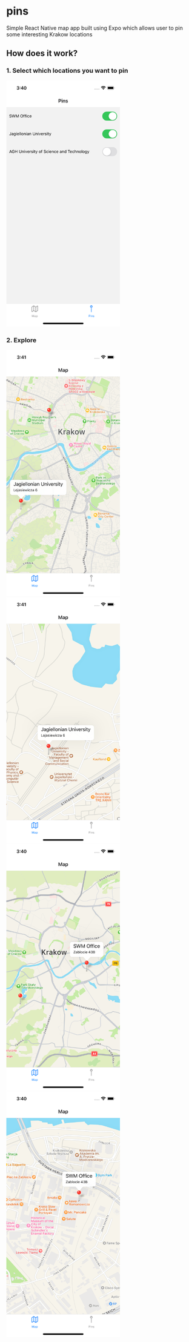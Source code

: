 <h1>pins</h1>
Simple React Native map app built using Expo which allows user to pin some interesting Krakow locations

<h2>How does it work?</h2>
<h3>1. Select which locations you want to pin</h3>
<img src="https://github.com/szdziedzic/pins/blob/main/assets/select_pins.png" alt="drawing" width="300"/>

<h3>2. Explore</h3>
<img src="https://github.com/szdziedzic/pins/blob/main/assets/exp1.png" alt="drawing" width="300"/>
<img src="https://github.com/szdziedzic/pins/blob/main/assets/exp2.png" alt="drawing" width="300"/>
<img src="https://github.com/szdziedzic/pins/blob/main/assets/exp3.png" alt="drawing" width="300"/>
<img src="https://github.com/szdziedzic/pins/blob/main/assets/exp4.png" alt="drawing" width="300"/>
